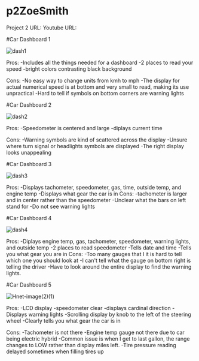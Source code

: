 # p2ZoeSmith
Project 2 URL: 
Youtube URL:


#Car Dashboard 1

![dash1](https://user-images.githubusercontent.com/74264662/115169221-0598ec00-a083-11eb-8319-613c399aece4.png)

Pros: 
-Includes all the things needed for a dashboard
-2 places to read your speed
-bright colors contrasting black background

Cons:
-No easy way to change units from kmh to mph
-The display for actual numerical speed is at bottom and very small to read, making its use unpractical
-Hard to tell if symbols on bottom corners are warning lights

#Car Dashboard 2

![dash2](https://user-images.githubusercontent.com/74264662/115169466-b0a9a580-a083-11eb-8b35-b4fc330dd15b.jpeg)

Pros: 
-Speedometer is centered and large
-diplays current time 

Cons:
-Warning symbols are kind of scattered across the display
-Unsure where turn signal or headlights symbols are displayed
-The right display looks unappealing

#Car Dashboard 3

![dash3](https://user-images.githubusercontent.com/74264662/115169618-2d3c8400-a084-11eb-97d7-d38b4e9150ba.jpg)

Pros: 
-Displays tachometer, speedometer, gas, time, outside temp, and engine temp
-Displays what gear the car is in
Cons: 
-tachometer is larger and in center rather than the speedometer
-Unclear what the bars on left stand for
-Do not see warning lights

#Car Dashboard 4

![dash4](https://user-images.githubusercontent.com/74264662/115171150-08e2a680-a088-11eb-979c-dabd1c3ba88e.jpg)

Pros:
-Diplays engine temp, gas, tachometer, speedometer, warning lights, and outside temp
-2 places to read speedometer
-Tells date and time
-Tells you what gear you are in
Cons:
-Too many gauges that I it is hard to tell which one you should look at
-I can't tell what the gauge on bottom right is telling the driver
-Have to look around the entire display to find the warning lights. 

#Car Dashboard 5

![Hnet-image(2)(1)](https://user-images.githubusercontent.com/74264662/115172077-1436d180-a08a-11eb-862a-d34f37595ca5.gif)

Pros:
-LCD display
-speedometer clear
-displays cardinal direction
-Displays warning lights
-Scrolling display by knob to the left of the steering wheel
-Clearly tells you what gear the car is in

Cons:
-Tachometer is not there
-Engine temp gauge not there due to car being electric hybrid
-Common issue is when I get to last gallon, the range changes to LOW rather than display miles left. 
-Tire pressure reading delayed sometimes when filling tires up
